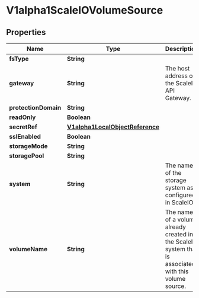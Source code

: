 

# V1alpha1ScaleIOVolumeSource

## Properties

Name | Type | Description | Notes
------------ | ------------- | ------------- | -------------
**fsType** | **String** |  |  [optional]
**gateway** | **String** | The host address of the ScaleIO API Gateway. |  [optional]
**protectionDomain** | **String** |  |  [optional]
**readOnly** | **Boolean** |  |  [optional]
**secretRef** | [**V1alpha1LocalObjectReference**](V1alpha1LocalObjectReference.md) |  |  [optional]
**sslEnabled** | **Boolean** |  |  [optional]
**storageMode** | **String** |  |  [optional]
**storagePool** | **String** |  |  [optional]
**system** | **String** | The name of the storage system as configured in ScaleIO. |  [optional]
**volumeName** | **String** | The name of a volume already created in the ScaleIO system that is associated with this volume source. |  [optional]



